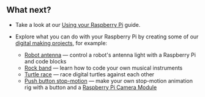 ## What next?

+ Take a look at our [Using your Raspberry Pi](https://projects.raspberrypi.org/en/projects/raspberry-pi-using) guide.

+ Explore what you can do with your Raspberry Pi by creating some of our [digital making projects](https://projects.raspberrypi.org), for example:

  + [Robot antenna](https://projects.raspberrypi.org/en/projects/robot-antenna) — control a robot's antenna light with a Raspberry Pi and code blocks
  + [Rock band](https://projects.raspberrypi.org/en/projects/rock-band) — learn how to code your own musical instruments
  + [Turtle race](https://projects.raspberrypi.org/en/projects/turtle-race) — race digital turtles against each other
  + [Push button stop-motion](https://projects.raspberrypi.org/en/projects/push-button-stop-motion) — make your own stop-motion animation rig with a button and a [Raspberry Pi Camera Module](https://www.raspberrypi.org/products/camera-module-v2/)
